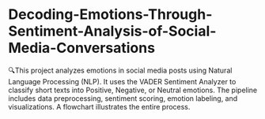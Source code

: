 # Decoding-Emotions-Through-Sentiment-Analysis-of-Social-Media-Conversations
🔍This project analyzes emotions in social media posts using Natural Language Processing (NLP). It uses the VADER Sentiment Analyzer to classify short texts into Positive, Negative, or Neutral emotions. The pipeline includes data preprocessing, sentiment scoring, emotion labeling, and visualizations. A flowchart illustrates the entire process. 
